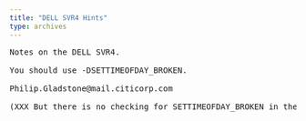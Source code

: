 ```yaml
---
title: "DELL SVR4 Hints"
type: archives
---
```


<pre>Notes on the DELL SVR4.

You should use -DSETTIMEOFDAY_BROKEN.

Philip.Gladstone@mail.citicorp.com

(XXX But there is no checking for SETTIMEOFDAY_BROKEN in the code)

</pre>
